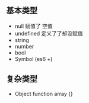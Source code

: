 ## 基本类型

- null  赋值了 空值
- undefined 定义了了却没赋值
- string
- number
- bool
- Symbol (es6 +)

## 复杂类型

- Object
  function array {}

